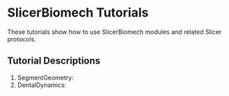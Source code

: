 # SlicerBiomech Tutorials

These tutorials show how to use SlicerBiomech modules and related Slicer protocols.

## Tutorial Descriptions

1. SegmentGeometry: 
2. DentalDynamics:

